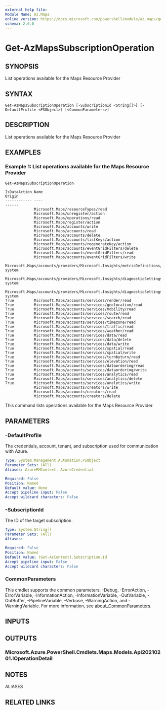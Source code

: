```yaml
---
external help file:
Module Name: Az.Maps
online version: https://docs.microsoft.com/powershell/module/az.maps/get-azmapssubscriptionoperation
schema: 2.0.0
---
```


# Get-AzMapsSubscriptionOperation

## SYNOPSIS
List operations available for the Maps Resource Provider

## SYNTAX

```
Get-AzMapsSubscriptionOperation [-SubscriptionId <String[]>] [-DefaultProfile <PSObject>] [<CommonParameters>]
```

## DESCRIPTION
List operations available for the Maps Resource Provider

## EXAMPLES

### Example 1: List operations available for the Maps Resource Provider
```powershell
Get-AzMapsSubscriptionOperation
```

```output
IsDataAction Name                                                                          Origin
------------ ----                                                                          ------
             Microsoft.Maps/resourceTypes/read
             Microsoft.Maps/unregister/action
             Microsoft.Maps/operations/read
             Microsoft.Maps/register/action
             Microsoft.Maps/accounts/write
             Microsoft.Maps/accounts/read
             Microsoft.Maps/accounts/delete
             Microsoft.Maps/accounts/listKeys/action
             Microsoft.Maps/accounts/regenerateKey/action
             Microsoft.Maps/accounts/eventGridFilters/delete
             Microsoft.Maps/accounts/eventGridFilters/read
             Microsoft.Maps/accounts/eventGridFilters/write
             Microsoft.Maps/accounts/providers/Microsoft.Insights/metricDefinitions/read   system
             Microsoft.Maps/accounts/providers/Microsoft.Insights/diagnosticSettings/read  system
             Microsoft.Maps/accounts/providers/Microsoft.Insights/diagnosticSettings/write system
True         Microsoft.Maps/accounts/services/render/read
True         Microsoft.Maps/accounts/services/geolocation/read
True         Microsoft.Maps/accounts/services/mobility/read
True         Microsoft.Maps/accounts/services/route/read
True         Microsoft.Maps/accounts/services/search/read
True         Microsoft.Maps/accounts/services/timezone/read
True         Microsoft.Maps/accounts/services/traffic/read
True         Microsoft.Maps/accounts/services/weather/read
True         Microsoft.Maps/accounts/services/data/read
True         Microsoft.Maps/accounts/services/data/delete
True         Microsoft.Maps/accounts/services/data/write
True         Microsoft.Maps/accounts/services/spatial/read
True         Microsoft.Maps/accounts/services/spatial/write
True         Microsoft.Maps/accounts/services/turnbyturn/read
True         Microsoft.Maps/accounts/services/elevation/read
True         Microsoft.Maps/accounts/services/dataordering/read
True         Microsoft.Maps/accounts/services/dataordering/write
True         Microsoft.Maps/accounts/services/analytics/read
True         Microsoft.Maps/accounts/services/analytics/delete
True         Microsoft.Maps/accounts/services/analytics/write
             Microsoft.Maps/accounts/creators/write
             Microsoft.Maps/accounts/creators/read
             Microsoft.Maps/accounts/creators/delete
```

This command lists operations available for the Maps Resource Provider.

## PARAMETERS

### -DefaultProfile
The credentials, account, tenant, and subscription used for communication with Azure.

```yaml
Type: System.Management.Automation.PSObject
Parameter Sets: (All)
Aliases: AzureRMContext, AzureCredential

Required: False
Position: Named
Default value: None
Accept pipeline input: False
Accept wildcard characters: False
```

### -SubscriptionId
The ID of the target subscription.

```yaml
Type: System.String[]
Parameter Sets: (All)
Aliases:

Required: False
Position: Named
Default value: (Get-AzContext).Subscription.Id
Accept pipeline input: False
Accept wildcard characters: False
```

### CommonParameters
This cmdlet supports the common parameters: -Debug, -ErrorAction, -ErrorVariable, -InformationAction, -InformationVariable, -OutVariable, -OutBuffer, -PipelineVariable, -Verbose, -WarningAction, and -WarningVariable. For more information, see [about_CommonParameters](http://go.microsoft.com/fwlink/?LinkID=113216).

## INPUTS

## OUTPUTS

### Microsoft.Azure.PowerShell.Cmdlets.Maps.Models.Api20210201.IOperationDetail

## NOTES

ALIASES

## RELATED LINKS

